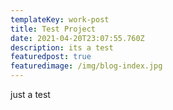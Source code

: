 ```yaml
---
templateKey: work-post
title: Test Project
date: 2021-04-20T23:07:55.760Z
description: its a test
featuredpost: true
featuredimage: /img/blog-index.jpg
---
```

just a test